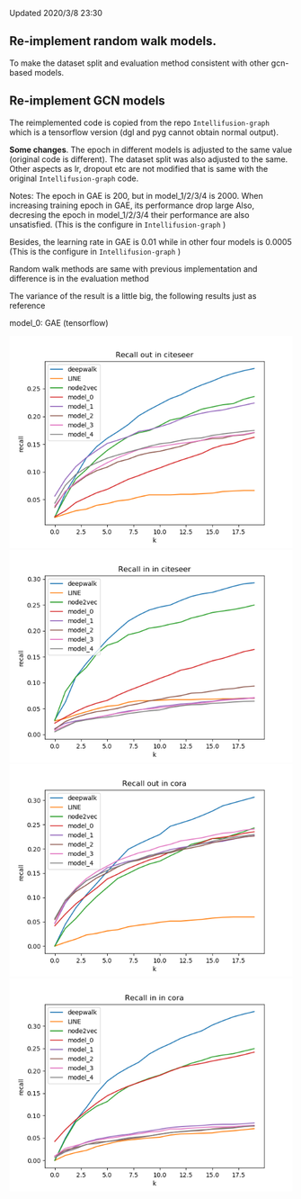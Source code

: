 Updated 2020/3/8 23:30

## Re-implement random walk models. 

To make the dataset split and evaluation method consistent with other gcn-based models.

## Re-implement GCN models

The reimplemented code is copied from the repo `Intellifusion-graph` which is a tensorflow version (dgl and pyg cannot obtain normal output).

**Some changes**. The epoch in different models is adjusted to the same value (original code is different).
The dataset split was also adjusted to the same. Other aspects as lr, dropout etc are not modified that is same with the original  `Intellifusion-graph` code.

Notes: The epoch in GAE is 200, but in model_1/2/3/4 is 2000. When increasing training epoch in GAE, its performance drop large
Also, decresing the epoch in model_1/2/3/4 their performance are also unsatisfied. (This is the configure in  `Intellifusion-graph` )

Besides, the learning rate in GAE is 0.01 while in other four models is 0.0005 (This is the configure in  `Intellifusion-graph` )

Random walk methods are same with previous implementation and difference is in the evaluation method

The variance of the result is a little big, the following results just as reference

model_0: GAE (tensorflow)

![Recall out in citeseer](result/citeseer_recall_out.png)
![Recall in in citeseer](result/citeseer_recall_in.png)
![Recall out in cora](result/cora_recall_out.png)
![Recall in in cora](result/cora_recall_in.png)
